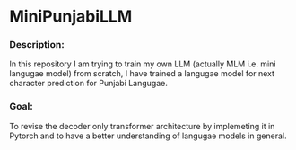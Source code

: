 # MiniPunjabiLLM
### Description: 
In this repository I am trying to train my own LLM (actually MLM i.e. mini langugae model) from scratch, I have trained a langugae model for next character prediction for Punjabi Langugae.
### Goal:
To revise the decoder only transformer architecture by implemeting it in Pytorch and to have a better understanding of langugae models in general.

